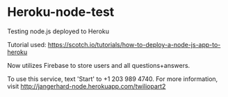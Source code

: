 # Heroku-node-test
Testing node.js deployed to Heroku

Tutorial used: https://scotch.io/tutorials/how-to-deploy-a-node-js-app-to-heroku

Now utilizes Firebase to store users and all questions+answers. 

To use this service, text 'Start' to +1 203 989 4740. For more information, visit http://jangerhard-node.herokuapp.com/twiliopart2
